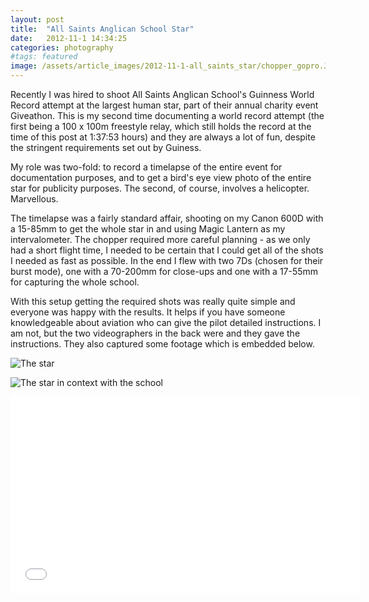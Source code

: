 ```yaml
---
layout: post
title:  "All Saints Anglican School Star"
date:   2012-11-1 14:34:25
categories: photography
#tags: featured
image: /assets/article_images/2012-11-1-all_saints_star/chopper_gopro.JPG
---
```


Recently I was hired to shoot All Saints Anglican School's Guinness World Record attempt at the largest human star, part of their annual charity event Giveathon. This is my second time documenting a world record attempt (the first being a 100 x 100m freestyle relay, which still holds the record at the time of this post at 1:37:53 hours) and they are always a lot of fun, despite the stringent requirements set out by Guiness.

My role was two-fold: to record a timelapse of the entire event for documentation purposes, and to get a bird's eye view photo of the entire star for publicity purposes. The second, of course, involves a helicopter. Marvellous.

The timelapse was a fairly standard affair, shooting on my Canon 600D with a 15-85mm to get the whole star in and using Magic Lantern as my intervalometer. The chopper required more careful planning - as we only had a short flight time, I needed to be certain that I could get all of the shots I needed as fast as possible. In the end I flew with two 7Ds (chosen for their burst mode), one with a 70-200mm for close-ups and one with a 17-55mm for capturing the whole school. 

With this setup getting the required shots was really quite simple and everyone was happy with the results. It helps if you have someone knowledgeable about aviation who can give the pilot detailed instructions. I am not, but the two videographers in the back were and they gave the instructions. They also captured some footage which is embedded below.

![The star]({{site.baseurl}}/assets/images/star.jpg)

![The star in context with the school]({{site.baseurl}}/assets/images/star_wide.jpg)



<iframe width="560" height="315" src="//www.youtube.com/embed/POd0MH_f6O8" frameborder="0" allowfullscreen></iframe>